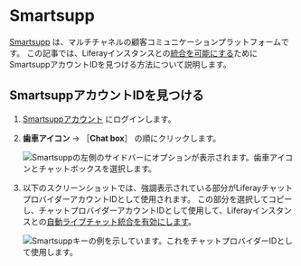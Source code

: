 # Smartsupp

[Smartsupp](https://www.smartsupp.com/) は、マルチチャネルの顧客コミュニケーションプラットフォームです。 この記事では、Liferayインスタンスとの[統合を可能にする](../../enabling-automated-live-chat-systems.md)ためにSmartsuppアカウントIDを見つける方法について説明します。

## SmartsuppアカウントIDを見つける

1. [Smartsuppアカウント](https://app.smartsupp.com/app/sign/in) にログインします。

1. **歯車アイコン** &rarr; ［**Chat box**］ の順にクリックします。

    ![Smartsuppの左側のサイドバーにオプションが表示されます。歯車アイコンとチャットボックスを選択します。](./smartsupp/images/01.png)

1. 以下のスクリーンショットでは、強調表示されている部分がLiferayチャットプロバイダーアカウントIDとして使用されます。  この部分を選択してコピーし、チャットプロバイダーアカウントIDとして使用して、Liferayインスタンスとの[自動ライブチャット統合を有効にします](../../enabling-automated-live-chat-systems.md)。

    ![Smartsuppキーの例を示しています。これをチャットプロバイダーIDとして使用します。](./smartsupp/images/02.png)